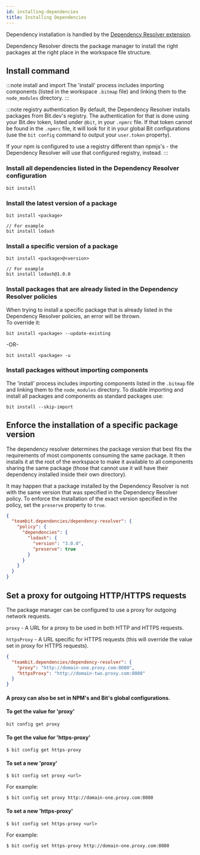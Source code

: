 ```yaml
---
id: installing-dependencies
title: Installing Dependencies
---
```


Dependency installation is handled by the [Dependency Resolver extension](https://bit.dev/teambit/dependencies/dependency-resolver).

Dependency Resolver directs the package manager to install the right packages at the right place in the workspace file structure.

## Install command

:::note install and import
The 'install' process includes importing components (listed in the workspace `.bitmap` file) and linking them to the `node_modules` directory.
:::

:::note registry authentication
By default, the Dependency Resolver installs packages from Bit.dev's registry. The authentication for that is done using your Bit.dev token, listed under `@bit`, in your `.npmrc` file.
If that token cannot be found in the `.npmrc` file, it will look for it in your global Bit configurations (use the `bit config` command to output your `user.token` property).

If your npm is configured to use a registry different than npmjs's - the Dependency Resolver will use that configured registry, instead.
:::

### Install all dependencies listed in the Dependency Resolver configuration

```shell
bit install
```

### Install the latest version of a package

```shell
bit install <package>

// For example
bit install lodash
```

### Install a specific version of a package

```shell
bit install <package>@<version>

// For example
bit install lodash@1.0.0
```

### Install packages that are already listed in the Dependency Resolver policies

When trying to install a specific package that is already listed in the Dependency Resolver policies, an error will be thrown.  
To override it:

```shell
bit install <package> --update-existing
```

-OR-

```shell
bit install <package> -u
```

### Install packages without importing components

The 'install' process includes importing components listed in the `.bitmap` file and linking them to the `node_modules` directory.
To disable importing and install all packages and components as standard packages use:

```shell
bit install --skip-import
```

## Enforce the installation of a specific package version

The dependency resolver determines the package version that best fits the requirements of most components consuming the same package.
It then installs it at the root of the workspace to make it available to all components sharing the same package (those that cannot use it will have their dependency installed inside their own directory).

It may happen that a package installed by the Dependency Resolver is not with the same version that was specified in the Dependency Resolver policy.
To enforce the installation of the exact version specified in the policy, set the `preserve` property to `true`.

```json
{
  "teambit.dependencies/dependency-resolver": {
    "policy": {
      "dependencies": {
        "lodash": {
          "version": "3.0.0",
          "preserve": true
        }
      }
    }
  }
}
```

## Set a proxy for outgoing HTTP/HTTPS requests

The package manager can be configured to use a proxy for outgoing network requests.

`proxy` - A URL for a proxy to be used in both HTTP and HTTPS requests.

`httpsProxy` - A URL specific for HTTPS requests (this will override the value set in proxy for HTTPS requests).

```json title="workspace.json"
{
  "teambit.dependencies/dependency-resolver": {
    "proxy": "http://domain-one.proxy.com:8080",
    "httpsProxy": "http://domain-two.proxy.com:8080"
  }
}
```

#### A proxy can also be set in NPM's and Bit's global configurations.

#### To get the value for 'proxy'

```shell
bit config get proxy
```

#### To get the value for 'https-proxy'

```shell
$ bit config get https-proxy
```

#### To set a new 'proxy'

```shell
$ bit config set proxy <url>
```

For example:

```shell
$ bit config set proxy http://domain-one.proxy.com:8080
```

#### To set a new 'https-proxy'

```shell
$ bit config set https-proxy <url>
```

For example:

```shell
$ bit config set https-proxy http://domain-one.proxy.com:8080
```